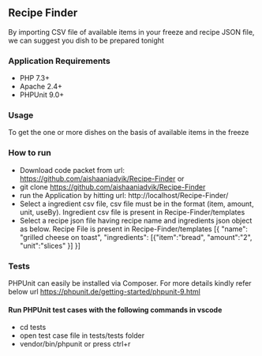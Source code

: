 ## Recipe Finder
By importing CSV file of available items in your freeze and recipe JSON file, we can suggest you dish to be prepared tonight


### Application Requirements
- PHP 7.3+ 
- Apache 2.4+
- PHPUnit 9.0+


### Usage
To get the one or more dishes on the basis of available items in the freeze


### How to run
- Download code packet from url: https://github.com/aishaaniadvik/Recipe-Finder
  or 
- git clone https://github.com/aishaaniadvik/Recipe-Finder
- run the Application by hitting url: http://localhost/Recipe-Finder/
- Select a ingredient csv file, csv file must be in the format (item, amount, unit, useBy). Ingredient csv file is present in Recipe-Finder/templates 
- Select a recipe json file having recipe name and ingredients json object as below. Recipe File is present in Recipe-Finder/templates
   [{ "name": "grilled cheese on toast", "ingredients": [{"item":"bread", "amount":"2", "unit":"slices" }] }]


### Tests
PHPUnit can easily be installed via Composer. For more details kindly refer below url
https://phpunit.de/getting-started/phpunit-9.html 

#### Run PHPUnit test cases with the following commands in vscode
  - cd tests
  - open test case file in tests/tests folder
  - vendor/bin/phpunit
    or
    press ctrl+r 



